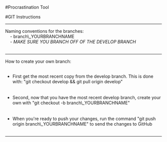 #Procrastination Tool

#GIT Instructions

<hr>
Naming conventions for the branches:<br>
&nbsp;&nbsp;&nbsp; - branch\_YOURBRANCHNAME<br>
&nbsp;&nbsp;&nbsp; - <i>MAKE SURE YOU BRANCH OFF OF THE DEVELOP BRANCH</i><br><br>
<hr>
How to create your own branch:<br>
<ul>
&nbsp;&nbsp;&nbsp; <li> First get the most recent copy from the develop branch. This is done with: "git checkout develop && git pull origin develop"</li><br>
&nbsp;&nbsp;&nbsp; <li> Second, now that you have the most recent develop branch, create your own with "git checkout -b branch\_YOURBRANCHNAME"</li><br>
&nbsp;&nbsp;&nbsp; <li> When you're ready to push your changes, run the command "git push origin branch\_YOURBRANCHNAME" to send the changes to GitHub</li><br>
</ul>
<hr>


